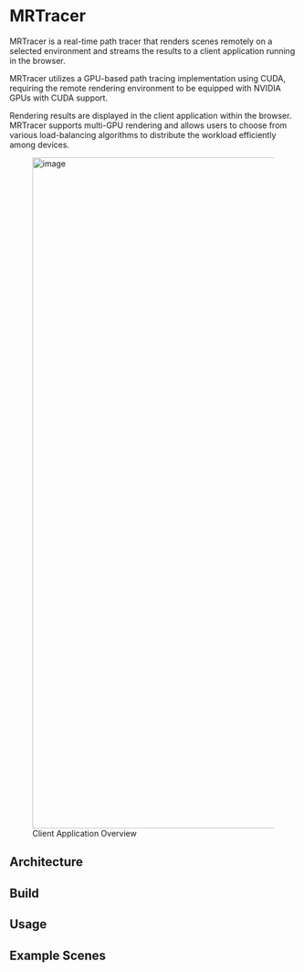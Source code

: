 # MRTracer

MRTracer is a real-time path tracer that renders scenes remotely on a selected environment and streams the results to a client application running in the browser.

MRTracer utilizes a GPU-based path tracing implementation using CUDA, requiring the remote rendering environment to be equipped with NVIDIA GPUs with CUDA support.

Rendering results are displayed in the client application within the browser. MRTracer supports multi-GPU rendering and allows users to choose from various load-balancing algorithms to distribute the workload efficiently among devices.


<figure>
  <img width="1174" alt="image" src="https://github.com/user-attachments/assets/e1193a7f-2e7b-4ade-abc1-3438b4895fca" />
  <figcaption>Client Application Overview</figcaption>
</figure>



## Architecture

## Build

## Usage

## Example Scenes
